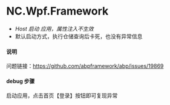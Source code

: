# NC.Wpf.Framework
- *Host 启动 应用，属性注入不生效*
- 默认启动方式，执行仓储查询后卡死，也没有异常信息

#### 说明

问题链接：https://github.com/abpframework/abp/issues/19869

#### debug 步骤
启动应用，点击首页【登录】按钮即可复现异常
